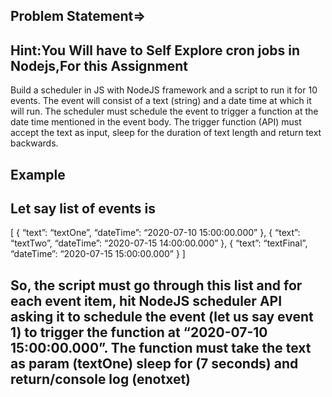 ## Problem Statement=>

## Hint:You Will have to Self Explore cron jobs in Nodejs,For this Assignment

Build a scheduler in JS with NodeJS framework and a script to run it for 10 events.
The event will consist of a text (string) and a date time at which it will run.
The scheduler must schedule the event to trigger a function at the date time mentioned in the event body.
The trigger function (API) must accept the text as input, sleep for the duration of text length and return text backwards.
## Example
## Let say list of events is

[
 {
  “text”: “textOne”,
  “dateTime”: “2020-07-10 15:00:00.000”
 },
 {
  “text”: “textTwo”,
  “dateTime”: “2020-07-15 14:00:00.000”
 },
 {
  “text”: “textFinal”,
  “dateTime”: “2020-07-15 15:00:00.000”
 }
]
 
## So, the script must go through this list and for each event item, hit NodeJS scheduler API asking it to schedule the event (let us say event 1) to trigger the function at “2020-07-10 15:00:00.000”. The function must take the text as param (textOne) sleep for (7 seconds) and return/console log (enotxet)

